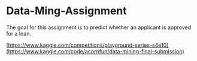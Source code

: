 # Data-Ming-Assignment

The goal for this assignment is to predict whether an applicant is approved for a loan.

[https://www.kaggle.com/competitions/playground-series-s4e10](https://www.kaggle.com/code/acornfun/data-mining-final-submission)
